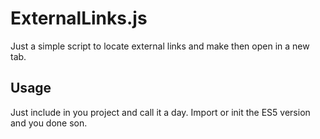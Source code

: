 # ExternalLinks.js

Just a simple script to locate external links and make then open in a new tab.

## Usage

Just include in you project and call it a day. Import or init the ES5 version and you done son.

